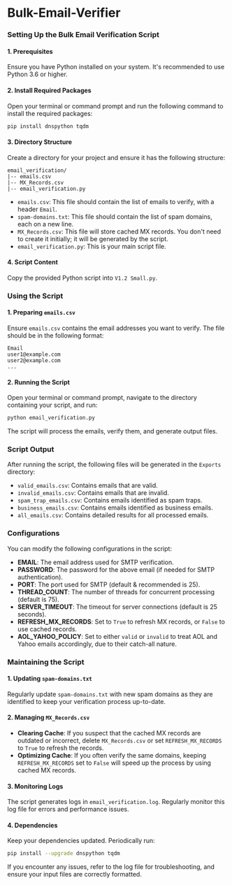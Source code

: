 # Bulk-Email-Verifier

### Setting Up the Bulk Email Verification Script

#### 1. Prerequisites

Ensure you have Python installed on your system. It's recommended to use Python 3.6 or higher.

#### 2. Install Required Packages

Open your terminal or command prompt and run the following command to install the required packages:

```sh
pip install dnspython tqdm
```

#### 3. Directory Structure

Create a directory for your project and ensure it has the following structure:

```
email_verification/
|-- emails.csv
|-- MX_Records.csv
|-- email_verification.py
```

- `emails.csv`: This file should contain the list of emails to verify, with a header `Email`.
- `spam-domains.txt`: This file should contain the list of spam domains, each on a new line.
- `MX_Records.csv`: This file will store cached MX records. You don't need to create it initially; it will be generated by the script.
- `email_verification.py`: This is your main script file.

#### 4. Script Content

Copy the provided Python script into `V1.2 Small.py`.

### Using the Script

#### 1. Preparing `emails.csv`

Ensure `emails.csv` contains the email addresses you want to verify. The file should be in the following format:

```
Email
user1@example.com
user2@example.com
...
```

#### 2. Running the Script

Open your terminal or command prompt, navigate to the directory containing your script, and run:

```sh
python email_verification.py
```

The script will process the emails, verify them, and generate output files.

### Script Output

After running the script, the following files will be generated in the `Exports` directory:

- `valid_emails.csv`: Contains emails that are valid.
- `invalid_emails.csv`: Contains emails that are invalid.
- `spam_trap_emails.csv`: Contains emails identified as spam traps.
- `business_emails.csv`: Contains emails identified as business emails.
- `all_emails.csv`: Contains detailed results for all processed emails.

### Configurations

You can modify the following configurations in the script:

- **EMAIL**: The email address used for SMTP verification.
- **PASSWORD**: The password for the above email (if needed for SMTP authentication).
- **PORT**: The port used for SMTP (default & recommended is 25).
- **THREAD_COUNT**: The number of threads for concurrent processing (default is 75).
- **SERVER_TIMEOUT**: The timeout for server connections (default is 25 seconds).
- **REFRESH_MX_RECORDS**: Set to `True` to refresh MX records, or `False` to use cached records.
- **AOL_YAHOO_POLICY**: Set to either `valid` or `invalid` to treat AOL and Yahoo emails accordingly, due to their catch-all nature.

### Maintaining the Script

#### 1. Updating `spam-domains.txt`

Regularly update `spam-domains.txt` with new spam domains as they are identified to keep your verification process up-to-date.

#### 2. Managing `MX_Records.csv`

- **Clearing Cache**: If you suspect that the cached MX records are outdated or incorrect, delete `MX_Records.csv` or set `REFRESH_MX_RECORDS` to `True` to refresh the records.
- **Optimizing Cache**: If you often verify the same domains, keeping `REFRESH_MX_RECORDS` set to `False` will speed up the process by using cached MX records.

#### 3. Monitoring Logs

The script generates logs in `email_verification.log`. Regularly monitor this log file for errors and performance issues.

#### 4. Dependencies

Keep your dependencies updated. Periodically run:

```sh
pip install --upgrade dnspython tqdm
```

If you encounter any issues, refer to the log file for troubleshooting, and ensure your input files are correctly formatted.
